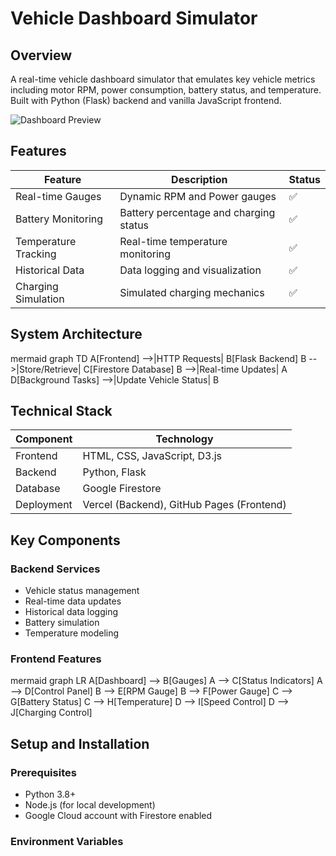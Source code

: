 # Vehicle Dashboard Simulator

## Overview
A real-time vehicle dashboard simulator that emulates key vehicle metrics including motor RPM, power consumption, battery status, and temperature. Built with Python (Flask) backend and vanilla JavaScript frontend.

![Dashboard Preview](path_to_dashboard_screenshot.png) <!-- Add a screenshot of your dashboard here -->

## Features

| Feature | Description | Status |
|---------|------------|---------|
| Real-time Gauges | Dynamic RPM and Power gauges | ✅ |
| Battery Monitoring | Battery percentage and charging status | ✅ |
| Temperature Tracking | Real-time temperature monitoring | ✅ |
| Historical Data | Data logging and visualization | ✅ |
| Charging Simulation | Simulated charging mechanics | ✅ |

## System Architecture

mermaid
graph TD
A[Frontend] -->|HTTP Requests| B[Flask Backend]
B -->|Store/Retrieve| C[Firestore Database]
B -->|Real-time Updates| A
D[Background Tasks] -->|Update Vehicle Status| B


## Technical Stack

| Component | Technology |
|-----------|------------|
| Frontend | HTML, CSS, JavaScript, D3.js |
| Backend | Python, Flask |
| Database | Google Firestore |
| Deployment | Vercel (Backend), GitHub Pages (Frontend) |

## Key Components

### Backend Services
- Vehicle status management
- Real-time data updates
- Historical data logging
- Battery simulation
- Temperature modeling

### Frontend Features

mermaid
graph LR
A[Dashboard] --> B[Gauges]
A --> C[Status Indicators]
A --> D[Control Panel]
B --> E[RPM Gauge]
B --> F[Power Gauge]
C --> G[Battery Status]
C --> H[Temperature]
D --> I[Speed Control]
D --> J[Charging Control]




## Setup and Installation

### Prerequisites
- Python 3.8+
- Node.js (for local development)
- Google Cloud account with Firestore enabled

### Environment Variables